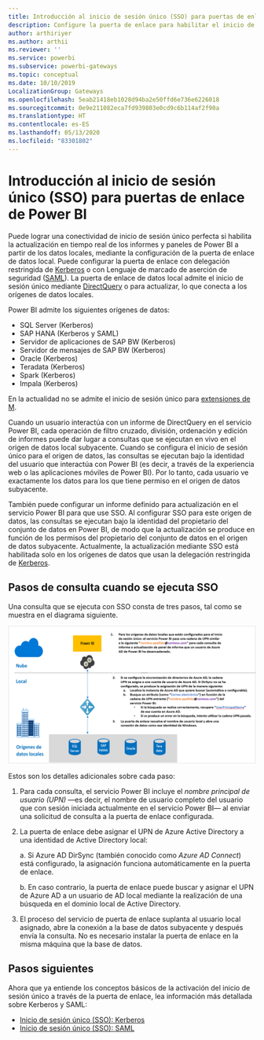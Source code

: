 ```yaml
---
title: Introducción al inicio de sesión único (SSO) para puertas de enlace de Power BI
description: Configure la puerta de enlace para habilitar el inicio de sesión único (SSO) desde Power BI a orígenes de datos locales.
author: arthiriyer
ms.author: arthii
ms.reviewer: ''
ms.service: powerbi
ms.subservice: powerbi-gateways
ms.topic: conceptual
ms.date: 10/10/2019
LocalizationGroup: Gateways
ms.openlocfilehash: 5eab21418eb1028d94ba2e50ffd6e736e6226018
ms.sourcegitcommit: 0e9e211082eca7fd939803e0cd9c6b114af2f90a
ms.translationtype: HT
ms.contentlocale: es-ES
ms.lasthandoff: 05/13/2020
ms.locfileid: "83301802"
---
```

# <a name="overview-of-single-sign-on-sso-for-gateways-in-power-bi"></a>Introducción al inicio de sesión único (SSO) para puertas de enlace de Power BI

Puede lograr una conectividad de inicio de sesión único perfecta si habilita la actualización en tiempo real de los informes y paneles de Power BI a partir de los datos locales, mediante la configuración de la puerta de enlace de datos local. Puede configurar la puerta de enlace con delegación restringida de [Kerberos](service-gateway-sso-kerberos.md) o con Lenguaje de marcado de aserción de seguridad ([SAML](service-gateway-sso-saml.md)). La puerta de enlace de datos local admite el inicio de sesión único mediante [DirectQuery](desktop-directquery-about.md) o para actualizar, lo que conecta a los orígenes de datos locales. 

Power BI admite los siguientes orígenes de datos:

* SQL Server (Kerberos)
* SAP HANA (Kerberos y SAML)
* Servidor de aplicaciones de SAP BW (Kerberos)
* Servidor de mensajes de SAP BW (Kerberos) 
* Oracle (Kerberos) 
* Teradata (Kerberos)
* Spark (Kerberos)
* Impala (Kerberos)

En la actualidad no se admite el inicio de sesión único para [extensiones de M](https://github.com/microsoft/DataConnectors/blob/master/docs/m-extensions.md).

Cuando un usuario interactúa con un informe de DirectQuery en el servicio Power BI, cada operación de filtro cruzado, división, ordenación y edición de informes puede dar lugar a consultas que se ejecutan en vivo en el origen de datos local subyacente. Cuando se configura el inicio de sesión único para el origen de datos, las consultas se ejecutan bajo la identidad del usuario que interactúa con Power BI (es decir, a través de la experiencia web o las aplicaciones móviles de Power BI). Por lo tanto, cada usuario ve exactamente los datos para los que tiene permiso en el origen de datos subyacente. 

También puede configurar un informe definido para actualización en el servicio Power BI para que use SSO. Al configurar SSO para este origen de datos, las consultas se ejecutan bajo la identidad del propietario del conjunto de datos en Power BI, de modo que la actualización se produce en función de los permisos del propietario del conjunto de datos en el origen de datos subyacente. Actualmente, la actualización mediante SSO está habilitada solo en los orígenes de datos que usan la delegación restringida de [Kerberos](service-gateway-sso-kerberos.md). 

## <a name="query-steps-when-running-sso"></a>Pasos de consulta cuando se ejecuta SSO

Una consulta que se ejecuta con SSO consta de tres pasos, tal como se muestra en el diagrama siguiente.

![Pasos de consulta de SSO](media/service-gateway-sso-overview/sso-query-steps.png)

Estos son los detalles adicionales sobre cada paso:

1. Para cada consulta, el servicio Power BI incluye el *nombre principal de usuario (UPN)* —es decir, el nombre de usuario completo del usuario que con sesión iniciada actualmente en el servicio Power BI— al enviar una solicitud de consulta a la puerta de enlace configurada.

2. La puerta de enlace debe asignar el UPN de Azure Active Directory a una identidad de Active Directory local:

   a. Si Azure AD DirSync (también conocido como *Azure AD Connect*) está configurado, la asignación funciona automáticamente en la puerta de enlace.

   b.  En caso contrario, la puerta de enlace puede buscar y asignar el UPN de Azure AD a un usuario de AD local mediante la realización de una búsqueda en el dominio local de Active Directory.

3. El proceso del servicio de puerta de enlace suplanta al usuario local asignado, abre la conexión a la base de datos subyacente y después envía la consulta. No es necesario instalar la puerta de enlace en la misma máquina que la base de datos.

## <a name="next-steps"></a>Pasos siguientes

Ahora que ya entiende los conceptos básicos de la activación del inicio de sesión único a través de la puerta de enlace, lea información más detallada sobre Kerberos y SAML:

* [Inicio de sesión único (SSO): Kerberos](service-gateway-sso-kerberos.md)
* [Inicio de sesión único (SSO): SAML](service-gateway-sso-saml.md)
